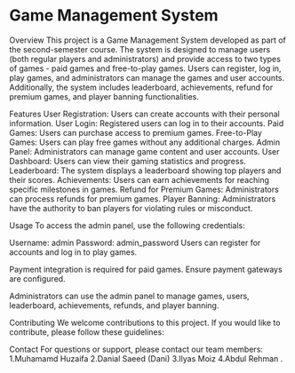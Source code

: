 # Game Management System
Overview
This project is a Game Management System developed as part of the second-semester course. The system is designed to manage users (both regular players and administrators) and provide access to two types of games - paid games and free-to-play games. Users can register, log in, play games, and administrators can manage the games and user accounts. Additionally, the system includes leaderboard, achievements, refund for premium games, and player banning functionalities.

Features
User Registration: Users can create accounts with their personal information.
User Login: Registered users can log in to their accounts.
Paid Games: Users can purchase access to premium games.
Free-to-Play Games: Users can play free games without any additional charges.
Admin Panel: Administrators can manage game content and user accounts.
User Dashboard: Users can view their gaming statistics and progress.
Leaderboard: The system displays a leaderboard showing top players and their scores.
Achievements: Users can earn achievements for reaching specific milestones in games.
Refund for Premium Games: Administrators can process refunds for premium games.
Player Banning: Administrators have the authority to ban players for violating rules or misconduct.

Usage
To access the admin panel, use the following credentials:

Username: admin
Password: admin_password
Users can register for accounts and log in to play games.

Payment integration is required for paid games. Ensure payment gateways are configured.

Administrators can use the admin panel to manage games, users, leaderboard, achievements, refunds, and player banning.

Contributing
We welcome contributions to this project. If you would like to contribute, please follow these guidelines:

Contact
For questions or support, please contact our team members:
1.Muhamamd Huzaifa
2.Danial Saeed (Dani)
3.Ilyas Moiz
4.Abdul Rehman .
